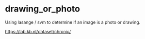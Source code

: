# drawing_or_photo

Using lasange / svm to determine if an image is a photo or drawing.

https://lab.kb.nl/dataset/chronic/
